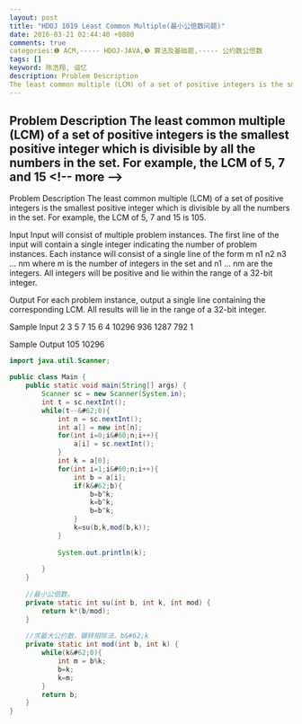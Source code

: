 ```yaml
---
layout: post
title: "HDOJ 1019 Least Common Multiple(最小公倍数问题)"
date: 2016-03-21 02:44:40 +0800
comments: true
categories:❶ ACM,----- HDOJ-JAVA,❺ 算法及基础题,----- 公约数公倍数
tags: []
keyword: 陈浩翔, 谙忆
description: Problem Description 
The least common multiple (LCM) of a set of positive integers is the smallest positive integer which is divisible by all the numbers in the set. For example, the LCM of 5, 7 and 15 
---
```



Problem Description 
The least common multiple (LCM) of a set of positive integers is the smallest positive integer which is divisible by all the numbers in the set. For example, the LCM of 5, 7 and 15
&#60;!-- more --&#62;
----------

Problem Description
The least common multiple (LCM) of a set of positive integers is the smallest positive integer which is divisible by all the numbers in the set. For example, the LCM of 5, 7 and 15 is 105.


 

Input
Input will consist of multiple problem instances. The first line of the input will contain a single integer indicating the number of problem instances. Each instance will consist of a single line of the form m n1 n2 n3 ... nm where m is the number of integers in the set and n1 ... nm are the integers. All integers will be positive and lie within the range of a 32-bit integer.

 

Output
For each problem instance, output a single line containing the corresponding LCM. All results will lie in the range of a 32-bit integer.

 

Sample Input
2
3 5 7 15
6 4 10296 936 1287 792 1
 

Sample Output
105
10296

```java
import java.util.Scanner;

public class Main {
	public static void main(String[] args) {
		Scanner sc = new Scanner(System.in);
		int t = sc.nextInt();
		while(t--&#62;0){
			int n = sc.nextInt();
			int a[] = new int[n];
			for(int i=0;i&#60;n;i++){
				a[i] = sc.nextInt();
			}
			int k = a[0];
			for(int i=1;i&#60;n;i++){
				int b = a[i];
				if(k&#62;b){
					b=b^k;
					k=b^k;
					b=b^k;
				}
				k=su(b,k,mod(b,k));
			}
			
			System.out.println(k);
			
		}
	}
	
	//最小公倍数。
	private static int su(int b, int k, int mod) {
		return k*(b/mod);
	}
	
	//求最大公约数，辗转相除法。b&#62;k
	private static int mod(int b, int k) {
		while(k&#62;0){
			int m = b%k;
			b=k;
			k=m;
		}
		return b;
	}
}

```
